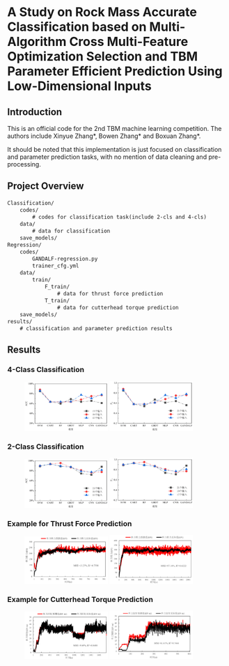 # A Study on Rock Mass Accurate Classification based on Multi-Algorithm Cross Multi-Feature Optimization Selection and TBM Parameter Efficient Prediction Using Low-Dimensional Inputs
## Introduction
This is an official code for the 2nd TBM machine learning competition. The authors include Xinyue Zhang*, Bowen Zhang* and Boxuan Zhang*.

It should be noted that this implementation is just focused on classification and parameter prediction tasks, with no mention of data cleaning and pre-processing.

## Project Overview
```
Classification/
    codes/
        # codes for classification task(include 2-cls and 4-cls)
    data/
        # data for classification
    save_models/
Regression/
    codes/
        GANDALF-regression.py
        trainer_cfg.yml
    data/
        train/
            F_train/
                # data for thrust force prediction
            T_train/
                # data for cutterhead torque prediction
    save_models/
results/
    # classification and parameter prediction results
```

## Results
### 4-Class Classification
<figure>
    <img src="results/4-acc.png" width=45%>
    <img src="results/4-f_1.png" width=45%>
</figure>

### 2-Class Classification
<figure>
    <img src="results/2-acc.png" width=45%>
    <img src="results/2-f_1.png" width=45%>
</figure>

### Example for Thrust Force Prediction
<figure>
    <img src="results/force-1.png" width=45%>
    <img src="results/force-2.png" width=45%>
</figure>

### Example for Cutterhead Torque Prediction
<figure>
    <img src="results/torque-1.png" width=45%>
    <img src="results/torque-2.png" width=45%>
</figure>